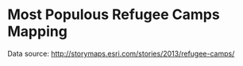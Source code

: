 # Most Populous Refugee Camps Mapping

Data source:
http://storymaps.esri.com/stories/2013/refugee-camps/

